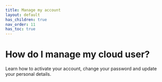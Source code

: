 ```yaml
---
title: Manage my account
layout: default
has_children: true
nav_order: 11
has_toc: true
---
```


# How do I manage my cloud user?

Learn how to activate your account, change your password and update your personal details.
